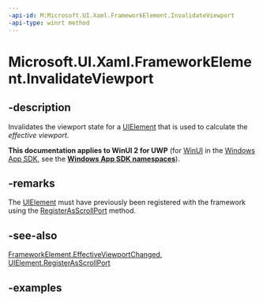 ```yaml
---
-api-id: M:Microsoft.UI.Xaml.FrameworkElement.InvalidateViewport
-api-type: winrt method
---
```


<!-- Method syntax.
public void FrameworkElement.InvalidateViewport()
-->

# Microsoft.UI.Xaml.FrameworkElement.InvalidateViewport

## -description

Invalidates the viewport state for a [UIElement](uielement.md) that is used to calculate the *effective viewport*.

**This documentation applies to WinUI 2 for UWP** (for [WinUI](/windows/apps/winui/winui3/) in the [Windows App SDK](/windows/apps/windows-app-sdk/), see the **[Windows App SDK namespaces](/windows/windows-app-sdk/api/winrt/)**).

## -remarks

The [UIElement](uielement.md) must have previously been registered with the framework using the [RegisterAsScrollPort](uielement_registerasscrollport_1539448450.md) method.

## -see-also

[FrameworkElement.EffectiveViewportChanged](/windows/winui/api/microsoft.ui.xaml.frameworkelement.effectiveviewportchanged), [UIElement.RegisterAsScrollPort](/uwp/api/windows.ui.xaml.uielement.registerasscrollport)

## -examples

